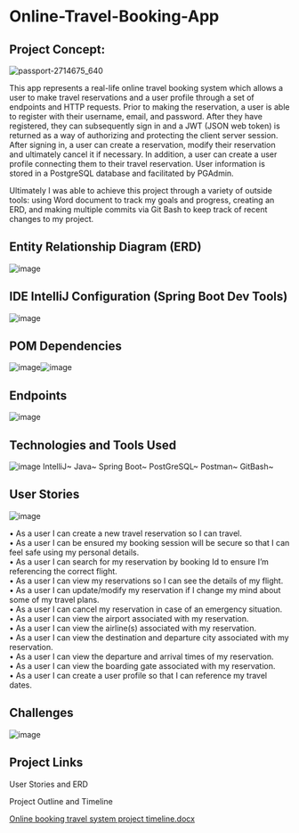 # Online-Travel-Booking-App
## Project Concept:

![passport-2714675_640](https://user-images.githubusercontent.com/94870846/152490274-15546bcf-cf8a-454a-b6e1-373370af1cbe.jpg)

This app represents a real-life online travel booking system which allows a user to make travel reservations and a user profile through a set of endpoints and HTTP requests. Prior to making the reservation, a user is able to register with their username, email, and password.  After they have registered, they can subsequently sign in and a JWT (JSON web token) is returned as a way of authorizing and protecting the client server session. After signing in, a user can create a reservation, modify their reservation and ultimately cancel it if necessary.  In addition, a user can create a user profile connecting them to their travel reservation.  User information is stored in a PostgreSQL database and facilitated by PGAdmin.  

Ultimately I was able to achieve this project through a variety of outside tools: using Word document to track my goals and progress, creating an ERD, and making multiple commits via Git Bash to keep track of recent changes to my project.

## Entity Relationship Diagram (ERD)

![image](https://user-images.githubusercontent.com/94870846/152490521-48faabdd-4f3b-4799-afd7-7f6fd64376df.png)

## IDE IntelliJ Configuration (Spring Boot Dev Tools)

![image](https://user-images.githubusercontent.com/94870846/152491284-2918e2e0-33c6-4dc7-bdae-f33edebd4e5c.png)

## POM Dependencies

![image](https://user-images.githubusercontent.com/94870846/152493122-c6563368-462a-4bfa-aff1-8517cff00ab5.png)![image](https://user-images.githubusercontent.com/94870846/152492518-c14b4795-4e6c-427c-9920-a14c270468e5.png)

## Endpoints

![image](https://user-images.githubusercontent.com/94870846/152493185-f16ea30b-9139-4959-aad6-c937600c4a42.png)

## Technologies and Tools Used

![image](https://user-images.githubusercontent.com/94870846/152493640-cd82f4c2-7a41-4007-9799-7237cdcf60cb.png)
IntelliJ~
Java~
Spring Boot~
PostGreSQL~
Postman~
GitBash~

## User Stories

![image](https://user-images.githubusercontent.com/94870846/152494729-699a44be-502e-4648-88b4-107e2e80002e.png)

•	As a user I can create a new travel reservation so I can travel. <br />
•	As a user I can be ensured my booking session will be secure so that I can feel safe using my personal details.  <br />
•	As a user I can search for my reservation by booking Id to ensure I’m referencing the correct flight.  <br />
•	As a user I can view my reservations so I can see the details of my flight.  <br />
•	As a user I can update/modify my reservation if I change my mind about some of my travel plans.  <br />
•	As a user I can cancel my reservation in case of an emergency situation.  <br />
•	As a user I can view the airport associated with my reservation.  <br />
•	As a user I can view the airline(s) associated with my reservation.  <br />
•	As a user I can view the destination and departure city associated with my reservation.  <br />
•	As a user I can view the departure and arrival times of my reservation.  <br />
•	As a user I can view the boarding gate associated with my reservation. <br />
•	As a user I can create a user profile so that I can reference my travel dates. <br />

## Challenges

![image](https://user-images.githubusercontent.com/94870846/152495215-90a3a232-2105-42fd-9a70-9d169a3ca08e.png)


## Project Links

User Stories and ERD

Project Outline and Timeline <br />

[Online booking travel system project timeline.docx](https://github.com/tonity2021/Unit-2-Java-Project/files/8001176/Online.booking.travel.system.project.timeline.docx)







